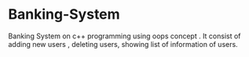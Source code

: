 # Banking-System 
Banking System on c++ programming using oops concept . 
It consist of adding new users , deleting users, showing list of information of users.
